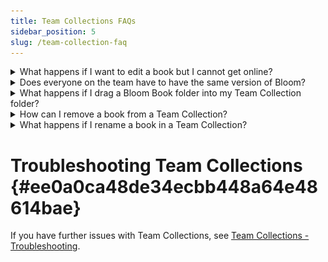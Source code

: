 ```yaml
---
title: Team Collections FAQs
sidebar_position: 5
slug: /team-collection-faq
---
```



<details>
<summary>What happens if I want to edit a book but I cannot get online?</summary>

If you already have the book checked out, you can edit it. If you do not have the book already checked out, you cannot check it out or edit it. 


![](./team-collection-faq.62c2e7a8-0d6f-464b-b6ab-ba30148a8a27.png)


</details>

<details>
<summary>Does everyone on the team have to have the same version of Bloom?</summary>

No. The members of a team can use different versions of Bloom, with one limitation: if one team member adds a book that uses a new Bloom feature, other team members will not be able to edit that book until they update Bloom on their computers. (This is how Bloom works in general, not just for Team Collections.) 


</details>

<details>
<summary>What happens if I drag a Bloom Book folder into my Team Collection folder?</summary>

Bloom will notice that the book is not yet part of the Team Collection, and automatically add the book to the Team Collection as a “checked in” book. 


</details>

<details>
<summary>How can I remove a book from a Team Collection? </summary>

To remove a book from a Team Collection, do the following: 

1. **In Bloom:** Check Out the book. (Remember, you need to check the book out to make changes.)
2. **In Bloom:** _While the book is still checked out to you,_ right-click on the book’s thumbnail and choose **Delete Book**.
3. **Dropbox** will ask whether you want to “Remove (book title) from your Dropbox account and all devices?” Click “Move out of Dropbox”. If you do not want to see such notices in the future, you can tick the box “Don’t ask me this again”.

	![](./team-collection-faq.8a6746c9-8438-45e2-b83b-25cab6b051a5.png)


</details>

<details>
<summary>What happens if I rename a book in a Team Collection?</summary>

Bloom treats renaming a book in a Team Collection as a _deletion_ followed by an _addition_. 


Suppose you check a book out, and while you have the book checked out you change its name.  Until you check the book in, the _local_ book and folder will have the new name, but the corresponding file in the Team Collection’s “shadow collection” will have the _old_ name. 


When you check the book in, Bloom will remove the book from the shadow collection, and add a new book (with the new name) to the shadow collection. The next time your teammates synchronize their team collection files, Dropbox (or your LAN) will remove the old book and add the new ones to their team collection files. 


If one of your teammates checks a book out and renames it, the same thing happens: the old book is removed, and a new one is added. But this time, the change starts on _their_ computer, and Dropbox (or your LAN) and Bloom propagate the change to your computer. 


In the Team Collection history log, Bloom will report that the book has been renamed. 


</details>


# Troubleshooting Team Collections {#ee0a0ca48de34ecbb448a64e48614bae}


If you have further issues with Team Collections, see [Team Collections - Troubleshooting](/team-collections-problems).


